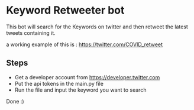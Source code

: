 # Keyword Retweeter bot

This bot will search for the Keywords on twitter and then retweet the latest tweets containing it.

a working example of this is : https://twitter.com/COVID_retweet

## Steps

- Get a developer account from https://developer.twitter.com
- Put the api tokens in the main.py file
- Run the file and input the keyword you want to search

Done :)
